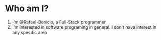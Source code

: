 # Who am I?
1. I’m @Rafael-Benicio, a Full-Stack programmer
1. I’m interested in software programing in general. I don't hava interest in any specific area

<!---
Rafael-Benicio/Rafael-Benicio is a ✨ special ✨ repository because its `README.md` (this file) appears on your GitHub profile.
You can click the Preview link to take a look at your changes.
--->
